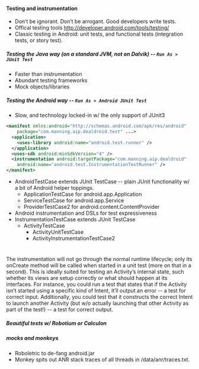 #### Testing and instrumentation

* Don’t be ignorant. Don’t be arrogant. Good developers write tests.
* Offical testing tools http://developer.android.com/tools/testing/
* Classic testing in Android: unit tests, and functional tests (integration tests, or story test).

##### Testing the Java way (on a standard JVM, not on Dalvik) -- `Run As > JUnit Test`

+ Faster than instrumentation
+ Abundant testing frameworks
+ Mock objects/libraries

##### Testing the Android way -- `Run As > Android JUnit Test`
+ Slow, and technology locked-in w/ the only support of JUnit3

```xml
<manifest xmlns:android="http://schemas.android.com/apk/res/android"
    package="com.manning.aip.dealdroid.test" ...>
  <application>
    <uses-library android:name="android.test.runner" />
  </application>
  <uses-sdk android:minSdkVersion="4" />
  <instrumentation android:targetPackage="com.manning.aip.dealdroid"
    android:name="android.test.InstrumentationTestRunner" />
</manifest>
```

* AndroidTestCase extends JUnit TestCase -- plain JUnit functionality w/ a bit of Android helper toppings.
  * ApplicationTestCase for android.app.Application
  * ServiceTestCase for android.app.Service
  * ProviderTestCase2 for android.content.ContentProvider
* Android instrumentation and DSLs for test expressiveness
* InstrumentationTestCase extends JUnit TestCase
  * ActivityTestCase
     * ActivityUnitTestCase
     * ActivityInstrumentationTestCase2

#
The instrumentation will not go through the normal runtime lifecycle; only its onCreate method will be called when started in a unit test (more on that in a second).
This is ideally suited for testing an Activity’s internal state, such whether its views are setup correctly or what should happen at its interfaces.
For instance, you could run a test that states that if the Activity isn’t started using a specific kind of Intent, it’ll output an error -- a test for correct input.
Additionally, you could test that it constructs the correct Intent to launch another Activity (but w/o actually launching that other Activity as part of the test!) -- a test for correct output.

##### Beautiful tests w/ Robotium or Calculon

##### mocks and monkeys

* Roboletric to de-fang android.jar
* Monkey spits out ANR stack traces of all threads in /data/anr/traces.txt.

